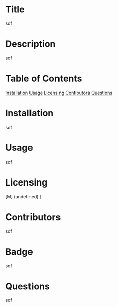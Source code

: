 # Title
sdf
# Description
sdf
# Table of Contents
[Installation](#installation)
[Usage](#usage)
[Licensing](#license)
[Contibutors](#contributors)
[Questions](#questions)
# Installation
sdf
# Usage
sdf
# Licensing
[M] (undefined)
[I](undefined)
# Contributors
sdf
# Badge
sdf
# Questions
sdf